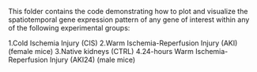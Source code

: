 This folder contains the code demonstrating how to plot and visualize the spatiotemporal gene expression pattern of any gene of interest within any of the following experimental groups:


 1.Cold Ischemia Injury (CIS)
 2.Warm Ischemia-Reperfusion Injury (AKI) (female mice)
 3.Native kidneys (CTRL)
 4.24-hours Warm Ischemia-Reperfusion Injury (AKI24) (male mice)





